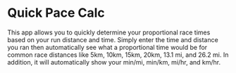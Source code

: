 # Quick Pace Calc

This app allows you to quickly determine your proportional race times based on your run distance and time. Simply enter the time and distance you ran then automatically see what a proportional time would be for common race distances like 5km, 10km, 15km, 20km, 13.1 mi, and 26.2 mi. In addition, it will automatically show your min/mi, min/km, mi/hr, and km/hr.